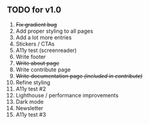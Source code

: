## TODO for v1.0
1. ~~Fix gradient bug~~
2. Add proper styling to all pages
3. Add a lot more entries
4. Stickers / CTAs
5. A11y test (screenreader)
6. Write footer
7. ~~Write about page~~
8. Write contribute page
9. ~~Write documentation page _(included in contribute)_~~
10. Refine styling
12. A11y test #2
13. Lighthouse / performance improvements
14. Dark mode
13. Newsletter
15. A11y test #3
